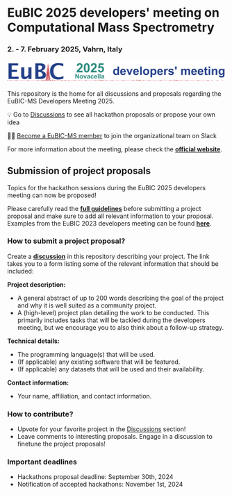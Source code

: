 # EuBIC 2025 developers' meeting on Computational Mass Spectrometry
### 2. - 7. February 2025, Vahrn, Italy

![Logo](graphics/logo_2025.png)

This repository is the home for all discussions and proposals regarding the EuBIC-MS Developers Meeting 2025.

💡 Go to [Discussions](https://github.com/EuBIC/EuBIC2025/discussions) to see all hackathon proposals or propose your own idea

🧑‍💻 [Become a EuBIC-MS member](https://eubic-ms.org/become-a-member/) to join the organizational team on Slack

For more information about the meeting, please check the **[official website](https://eubic-ms.org/events/2025-developers-meeting/)**.

## Submission of project proposals 

Topics for the hackathon sessions during the EuBIC 2025 developers meeting can now be proposed!

Please carefully read the **[full guidelines](https://github.com/eubic/EuBIC2025/blob/master/FullGuidelines.md)** before submitting a project proposal and make sure to add all relevant information to your proposal. Examples from the EuBIC 2023 developers meeting can be found **[here](https://github.com/eubic/EuBIC2023/issues/3)**.

### How to submit a project proposal?

Create a **[discussion](https://github.com/EuBIC/EuBIC2025/discussions/new?category=hackathon-proposals)** in this repository describing your project. The link takes you to a form listing some of the relevant information that should be included:

**Project description:**

- A general abstract of up to 200 words describing the goal of the project and why it is well suited as a community project.
- A (high-level) project plan detailing the work to be conducted. This primarily includes tasks that will be tackled during the developers meeting, but we encourage you to also think about a follow-up strategy.

**Technical details:**

- The programming language(s) that will be used.
- (If applicable) any existing software that will be featured.
- (If applicable) any datasets that will be used and their availability.

**Contact information:**

- Your name, affiliation, and contact information.

### How to contribute?

- Upvote for your favorite project in the [Discussions](https://github.com/eubic/EuBIC2025/discussions) section!
- Leave comments to interesting proposals. Engage in a discussion to finetune the project proposals!


### Important deadlines

- Hackathons proposal deadline: September 30th, 2024
- Notification of accepted hackathons: November 1st, 2024
